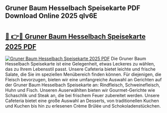 ## Gruner Baum Hesselbach Speisekarte PDF Download Online 2025 qIv6E

# <h2><a href="http://gc5miv.nevu.top/?p=Gruner+Baum+Hesselbach+Speisekarte">🔗 👉🔴 Gruner Baum Hesselbach Speisekarte 2025 PDF</a></h2>

[![Gruner Baum Hesselbach Speisekarte 2025 PDF](https://i.imgur.com/dBaPXMq.png)](http://gc5miv.nevu.top/?p=Gruner+Baum+Hesselbach+Speisekarte)
Die Gruner Baum Hesselbach Speisekarte ist eine Gelegenheit, etwas Leckeres zu wählen, das zu Ihrem Lebensstil passt. Unsere Cafeteria bietet leichte und frische Salate, die Sie im speziellen Menübereich finden können. Für diejenigen, die Fleisch bevorzugen, bieten wir eine umfangreiche Auswahl an Gerichten auf der Gruner Baum Hesselbach Speisekarte an: Rindfleisch, Schweinefleisch, Huhn und Fisch. Unseren Auserwählten bieten wir Gourmet-Gerichte wie Schaschlik und Steak an, die bei frischem Feuer zubereitet werden. Unsere Cafeteria bietet eine große Auswahl an Desserts, von traditionellen Kuchen und Kuchen bis hin zu erlesenen Crème Brûlée und Schokoladenstückchen.
